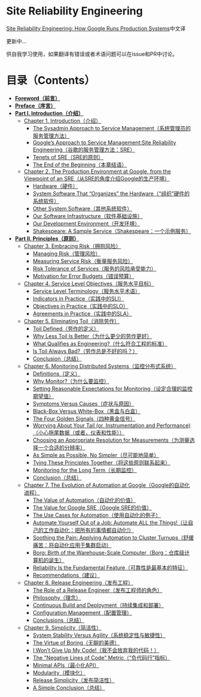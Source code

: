 # Site Reliability Engineering

[Site Reliability Engineering: How Google Runs Production Systems](https://ebooksss.oss-cn-beijing.aliyuncs.com/google%20SRE.pdf)中文译

更新中...

供自我学习使用，如果翻译有错误或者术语问题可以在issue和PR中讨论。

# **目录（Contents）**

* **[Foreword（前言）](./src/foreword.md)**
* **[Preface（序言）](./src/preface.md)**
* **[Part I. Introduction（介绍）](./src/part-1/introduction.md)**
  * [Chapter 1. Introduction（介绍）](./src/part-1/chapter-01/introduction.md)
    * [The Sysadmin Approach to Service Management（系统管理员的服务管理方法）](./src/part-1/chapter-01/the_sysadmin_approach_to_service_management.md)
    * [Google’s Approach to Service Management:Site Reliability Engineering（谷歌的服务管理方法：SRE）](./src/part-1/chapter-01/google's_approach_to_service_management_site_reliability_engineering.md)
    * [Tenets of SRE（SRE的原则）](./src/part-1/chapter-01/tenets_of_sre.md)
    * [The End of the Beginning（本章结语）](./src/part-1/chapter-01/the_end_of_the_beginning.md)
  * [Chapter 2. The Production Environment at Google, from the Viewpoint of an SRE（从SRE的角度介绍Google的生产环境）](./src/part-1/chapter-02/the_production_environment_at_google_from_the_viewpoint_of_an_sre.md)
    * [Hardware（硬件）](./src/part-1/chapter-02/hardware.md)
    * [System Software That “Organizes” the Hardware（“组织”硬件的系统软件）](./src/part-1/chapter-02/system_software_that_"organizes"_the_hardware.md)
    * [Other System Software（其他系统软件）](./src/part-1/chapter-02/other_system_software.md)
    * [Our Software Infrastructure（软件基础设施）](./src/part-1/chapter-02/our_software_infra.md)
    * [Our Development Environment（开发环境）](./src/part-1/chapter-02/our_development_env.md)
    * [Shakespeare: A Sample Service（Shakespeare：一个示例服务）](./src/part-1/chapter-02/shakespare_a_simple_service.md)
* **[Part II. Principles（原则）](./src/part-2/principles.md)**
  * [Chapter 3. Embracing Risk（拥抱风险）](./src/part-2/chapter-03/embracing_risk.md)
    * [Managing Risk（管理风险）](./src/part-2/chapter-03/managing_risk.md)
    * [Measuring Service Risk（衡量服务风险）](./src/part-2/chapter-03/measuring_service_risk.md)
    * [Risk Tolerance of Services（服务的风险承受能力）](./src/part-2/chapter-03/risk_tolerance_of_services.md)
    * [Motivation for Error Budgets（错误预算）](./src/part-2/chapter-03/motivation_for_error_budgets.md)
  * [Chapter 4. Service Level Objectives（服务水平目标）](./src/part-2/chapter-04/service_level_objectives.md)
    * [Service Level Terminology（服务水平术语）](./src/part-2/chapter-04/service_level_terminology.md)
    * [Indicators in Practice（实践中的SLI）](./src/part-2/chapter-04/indicators_in_practice.md)
    * [Objectives in Practice（实践中的SLO）](./src/part-2/chapter-04/objectives_in_practice.md)
    * [Agreements in Practice（实践中的SLA）](./src/part-2/chapter-04/agreements_in_practice.md)
  * [Chapter 5. Eliminating Toil（消除劳作）](./src/part-2/chapter-05/eliminating_toil.md)
    * [Toil Defined（劳作的定义）](./src/part-2/chapter-05/toil_defined.md)
    * [Why Less Toil Is Better（为什么更少的劳作更好）](./src/part-2/chapter-05/why_less_toil_is_better.md)
    * [What Qualifies as Engineering?（什么符合工程的标准）](./src/part-2/chapter-05/what_qualifies_as_engineering.md)
    * [Is Toil Always Bad?（劳作总是不好的吗？）](./src/part-2/chapter-05/is_toil_always_bad.md)
    * [Conclusion（总结）](./src/part-2/chapter-05/conclusion.md)
  * [Chapter 6. Monitoring Distributed Systems（监控分布式系统）](./src/part-2/chapter-06/monitoring_distributed_systems.md)
    * [Definitions（定义）](./src/part-2/chapter-06/definitions.md)
    * [Why Monitor?（为什么要监控）](./src/part-2/chapter-06/why_monitor.md)
    * [Setting Reasonable Expectations for Monitoring（设定合理的监控期望值）](./src/part-2/chapter-06/setting_reasonable_expectations_for_monitoring.md)
    * [Symptoms Versus Causes（症状与原因）](./src/part-2/chapter-06/symptoms_versus_causes.md)
    * [Black-Box Versus White-Box（黑盒与白盒）](./src/part-2/chapter-06/black-box_versus_white-box.md)
    * [The Four Golden Signals（四种黄金信号）](./src/part-2/chapter-06/the_four_golden_signals.md)
    * [Worrying About Your Tail (or, Instrumentation and Performance)（小心拖尾数据（或者，仪表和性能））](./src/part-2/chapter-06/worrying_about_your_tail.md)
    * [Choosing an Appropriate Resolution for Measurements（为测量选择一个合适的分辨率）](./src/part-2/chapter-06/choosing_an_appropriate_resolution_for_measurements.md)
    * [As Simple as Possible, No Simpler（尽可能地简单）](./src/part-2/chapter-06/as_simple_as_possible.md)
    * [Tying These Principles Together（将这些原则联系起来）](./src/part-2/chapter-06/tying_these_principles_together.md)
    * [Monitoring for the Long Term（长期监控）](./src/part-2/chapter-06/monitoring_for_the_long_term.md)
    * [Conclusion（总结）](./src/part-2/chapter-06/conclusion.md)
  * [Chapter 7. The Evolution of Automation at Google（Google的自动化进程）](./src/part-2/chapter-07/the_evolution_of_automation_at_google.md)
    * [The Value of Automation（自动化的价值）](./src/part-2/chapter-07/the_value_of_automation.md)
    * [The Value for Google SRE（Google SRE的价值）](./src/part-2/chapter-07/the_value_of_google_sre.md)
    * [The Use Cases for Automation（使用自动化的例子）](./src/part-2/chapter-07/the_use_cases_for_automation.md)
    * [Automate Yourself Out of a Job: Automate ALL the Things!（让自己的工作自动化：把所有的事情都自动化!）](./src/part-2/chapter-07/automate_yourself_out_of_a_job.md)
    * [Soothing the Pain: Applying Automation to Cluster Turnups（舒缓痛苦：将自动化应用于集群启动）](./src/part-2/chapter-07/soothing_the_pain.md)
    * [Borg: Birth of the Warehouse-Scale Computer（Borg：仓库级计算机的诞生）](./src/part-2/chapter-07/borg.md)
    * [Reliability Is the Fundamental Feature（可靠性是最基本的特征）](./src/part-2/chapter-07/reliability_is_the_fundamental_feature.md)
    * [Recommendations（建议）](./src/part-2/chapter-07/recommendations.md)
  * [Chapter 8. Release Engineering（发布工程）](./src/part-2/chapter-08/release_engineering.md)
    * [The Role of a Release Engineer（发布工程师的角色）](./src/part-2/chapter-08/the_role_of_a_release_engineer.md)
    * [Philosophy（理念）](./src/part-2/chapter-08/philosophy.md)
    * [Continuous Build and Deployment（持续集成和部署）](./src/part-2/chapter-08/continuous_build_and_deployment.md)
    * [Configuration Management（配置管理）](./src/part-2/chapter-08/configuration_management.md)
    * [Conclusions（总结）](./src/part-2/chapter-08/conclusions.md)
  * [Chapter 9. Simplicity（简洁性）](./src/part-2/chapter-09/simplicity.md)
    * [System Stability Versus Agility（系统稳定性与敏捷性）](./src/part-2/chapter-09/system_stability_versus_agility.md)
    * [The Virtue of Boring（无聊的美德）](./src/part-2/chapter-09/the_virtue_of_boring.md)
    * [I Won’t Give Up My Code!（我不会放弃我的代码！）](./src/part-2/chapter-09/i_wont_give_up_my_code.md)
    * [The "Negative Lines of Code" Metric（“负代码行”指标）](./src/part-2/chapter-09/the_negative_lines_of_code_metric.md)
    * [Minimal APIs（最小化API）](./src/part-2/chapter-09/minimal_apis.md)
    * [Modularity（模块化）](./src/part-2/chapter-09/modularity.md)
    * [Release Simplicity（发布简洁性）](./src/part-2/chapter-09/release_simplicity.md)
    * [A Simple Conclusion（总结）](./src/part-2/chapter-09/a_simple_conclusion.md)
